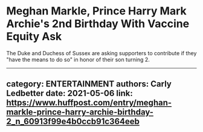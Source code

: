 # Meghan Markle, Prince Harry Mark Archie's 2nd Birthday With Vaccine Equity Ask

The Duke and Duchess of Sussex are asking supporters to contribute if they "have the means to do so" in honor of their son turning 2.

---
category: ENTERTAINMENT
authors: Carly Ledbetter
date: 2021-05-06
link: https://www.huffpost.com/entry/meghan-markle-prince-harry-archie-birthday-2_n_60913f99e4b0ccb91c364eeb
---

